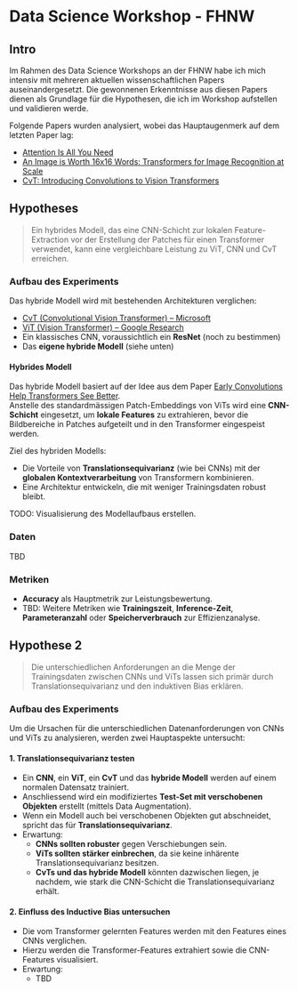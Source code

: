 # Data Science Workshop - FHNW

## Intro

Im Rahmen des Data Science Workshops an der FHNW habe ich mich intensiv mit mehreren aktuellen wissenschaftlichen Papers auseinandergesetzt. Die gewonnenen Erkenntnisse aus diesen Papers dienen als Grundlage für die Hypothesen, die ich im Workshop aufstellen und validieren werde.

Folgende Papers wurden analysiert, wobei das Hauptaugenmerk auf dem letzten Paper lag:

- [Attention Is All You Need](https://proceedings.neurips.cc/paper_files/paper/2017/file/3f5ee243547dee91fbd053c1c4a845aa-Paper.pdf)
- [An Image is Worth 16x16 Words: Transformers for Image Recognition at Scale](https://openreview.net/pdf?id=YicbFdNTTy)
- [CvT: Introducing Convolutions to Vision Transformers](https://openaccess.thecvf.com/content/ICCV2021/papers/Wu_CvT_Introducing_Convolutions_to_Vision_Transformers_ICCV_2021_paper.pdf)

## Hypotheses

>Ein hybrides Modell, das eine CNN-Schicht zur lokalen Feature-Extraction vor der Erstellung der Patches für einen Transformer verwendet, kann eine vergleichbare Leistung zu ViT, CNN und CvT erreichen.

### Aufbau des Experiments

Das hybride Modell wird mit bestehenden Architekturen verglichen:

- [CvT (Convolutional Vision Transformer) – Microsoft](https://github.com/microsoft/CvT)
- [ViT (Vision Transformer) – Google Research](https://github.com/google-research/vision_transformer)
- Ein klassisches CNN, voraussichtlich ein **ResNet** (noch zu bestimmen)
- Das **eigene hybride Modell** (siehe unten)

#### Hybrides Modell

Das hybride Modell basiert auf der Idee aus dem Paper [Early Convolutions Help Transformers See Better](https://proceedings.neurips.cc/paper_files/paper/2021/file/ff1418e8cc993fe8abcfe3ce2003e5c5-Paper.pdf).  
Anstelle des standardmässigen Patch-Embeddings von ViTs wird eine **CNN-Schicht** eingesetzt, um **lokale Features** zu extrahieren, bevor die Bildbereiche in Patches aufgeteilt und in den Transformer eingespeist werden.  

Ziel des hybriden Modells:

- Die Vorteile von **Translationsequivarianz** (wie bei CNNs) mit der **globalen Kontextverarbeitung** von Transformern kombinieren.
- Eine Architektur entwickeln, die mit weniger Trainingsdaten robust bleibt.  

TODO: Visualisierung des Modellaufbaus erstellen.

### Daten

TBD

### Metriken

- **Accuracy** als Hauptmetrik zur Leistungsbewertung.  
- TBD: Weitere Metriken wie **Trainingszeit**, **Inference-Zeit**, **Parameteranzahl** oder **Speicherverbrauch** zur Effizienzanalyse.

## Hypothese 2

> Die unterschiedlichen Anforderungen an die Menge der Trainingsdaten zwischen CNNs und ViTs lassen sich primär durch Translationsequivarianz und den induktiven Bias erklären.

### Aufbau des Experiments

Um die Ursachen für die unterschiedlichen Datenanforderungen von CNNs und ViTs zu analysieren, werden zwei Hauptaspekte untersucht:

#### **1. Translationsequivarianz testen**

- Ein **CNN**, ein **ViT**, ein **CvT** und das **hybride Modell** werden auf einem normalen Datensatz trainiert.  
- Anschliessend wird ein modifiziertes **Test-Set mit verschobenen Objekten** erstellt (mittels Data Augmentation).  
- Wenn ein Modell auch bei verschobenen Objekten gut abschneidet, spricht das für **Translationsequivarianz**.
- Erwartung:
  - **CNNs sollten robuster** gegen Verschiebungen sein.
  - **ViTs sollten stärker einbrechen**, da sie keine inhärente Translationsequivarianz besitzen.
  - **CvTs und das hybride Modell** könnten dazwischen liegen, je nachdem, wie stark die CNN-Schicht die Translationsequivarianz erhält.

#### **2. Einfluss des Inductive Bias untersuchen**

- Die vom Transformer gelernten Features werden mit den Features eines CNNs verglichen.
- Hierzu werden die Transformer-Features extrahiert sowie die CNN-Features visualisiert.
- Erwartung:
  - TBD
